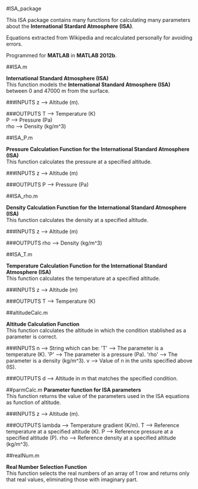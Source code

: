 #ISA_package

This ISA package contains many functions for calculating many parameters about the **International Stardard Atmosphere (ISA)**.

Equations extracted from Wikipedia and recalculated personally for avoiding errors.

Programmed for **MATLAB** in **MATLAB 2012b**.

##ISA.m

**International Standard Atmosphere (ISA)**  
This function models the **International Standard Atmosphere (ISA)** between 0 and 47000 m from the surface.

###INPUTS
	z --> Altitude (m).

###OUTPUTS
	T --> Temperature (K)  
	P --> Pressure (Pa)  
	rho --> Density (kg/m^3)  

##ISA_P.m

**Pressure Calculation Function for the International Standard Atmosphere (ISA)**  
This function calculates the pressure at a specified altitude.

###INPUTS
	z --> Altitude (m)

###OUTPUTS
	P --> Pressure (Pa)

##ISA_rho.m

**Density Calculation Function for the International Standard Atmosphere (ISA)**  
This function calculates the density at a specified altitude.

###INPUTS
	z --> Altitude (m)

###OUTPUTS
	rho --> Density (kg/m^3)

##ISA_T.m

**Temperature Calculation Function for the International Standard Atmosphere (ISA)**  
This function calculates the temperature at a specified altitude.

###INPUTS
	z --> Altitude (m)

###OUTPUTS
	T --> Temperature (K)

##altitudeCalc.m

**Altitude Calculation Function**  
This function calculates the altitude in which the condition stablished as a parameter is correct.

###INPUTS
	n --> String which can be:
		'T' --> The parameter is a temperature (K).
		'P' --> The parameter is a pressure (Pa).
		'rho' --> The parameter is a density (kg/m^3).
	v --> Value of n in the units specified above (IS).

###OUTPUTS
	d --> Altitude in m that matches the specified condition.

##parmCalc.m
**Parameter function for ISA parameters**  
This function returns the value of the parameters used in the ISA equations as function of altitude.

###INPUTS
	z --> Altitude (m).

###OUTPUTS
	lambda --> Temperature gradient (K/m).
	T --> Reference temperature at a specified altitude (K).
	P --> Reference pressure at a specified altitude (P).
	rho --> Reference density at a specified altitude (kg/m^3).

##realNum.m

**Real Number Selection Function**  
This function selects the real numbers of an array of 1 row and returns only that real values, eliminating those with imaginary part.

